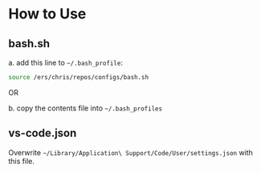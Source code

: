# How to Use

## bash.sh

a. add this line to `~/.bash_profile`:
```bash
source /ers/chris/repos/configs/bash.sh
```

OR

b. copy the contents file into `~/.bash_profiles`

## vs-code.json

Overwrite `~/Library/Application\ Support/Code/User/settings.json` with this file.